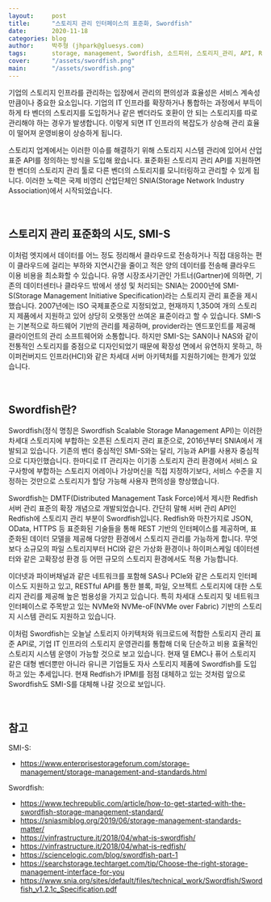 ```yaml
---
layout:     post
title:      "스토리지 관리 인터페이스의 표준화, Swordfish"
date:       2020-11-18
categories: blog
author:     박주형 (jhpark@gluesys.com)
tags:       storage, management, Swordfish, 소드피쉬, 스토리지_관리, API, Redfish, SNIA, SMI-S
cover:      "/assets/swordfish.png"
main:       "/assets/swordfish.png"
---
```


기업의 스토리지 인프라를 관리하는 입장에서 관리의 편의성과 효율성은 서비스 계속성만큼이나 중요한 요소입니다. 기업의 IT 인프라를 확장하거나 통합하는 과정에서 부득이하게 타 벤더의 스토리지를 도입하거나 같은 벤더라도 호환이 안 되는 스토리지를 따로 관리해야 하는 경우가 발생합니다. 이렇게 되면 IT 인프라의 복잡도가 상승해 관리 효율이 떨어져 운영비용이 상승하게 됩니다.  

스토리지 업계에서는 이러한 이슈를 해결하기 위해 스토리지 시스템 관리에 있어서 산업 표준 API를 정의하는 방식을 도입해 왔습니다. 표준화된 스토리지 관리 API를 지원하면 한 벤더의 스토리지 관리 툴로 다른 벤더의 스토리지를 모니터링하고 관리할 수 있게 됩니다. 이러한 노력은 국제 비영리 산업단체인 SNIA(Storage Network Industry Association)에서 시작되었습니다.  

&nbsp;

## 스토리지 관리 표준화의 시도, SMI-S
  
이처럼 엣지에서 데이터를 어느 정도 정리해서 클라우드로 전송하거나 직접 대응하는 편이 클라우드에 걸리는 부하와 지연시간을 줄이고 적은 양의 데이터를 전송해 클라우드 이용 비용을 최소화할 수 있습니다. 유명 시장조사기관인 가트너(Gartner)에 의하면, 기존의 데이터센터나 클라우드 밖에서 생성 및 처리되는 SNIA는 2000년에 SMI-S(Storage Management Initiative Specification)라는 스토리지 관리 표준을 제시했습니다. 2007년에는 ISO 국제표준으로 지정되었고, 현재까지 1,350여 개의 스토리지 제품에서 지원하고 있어 상당히 오랫동안 쓰여온 표준이라고 할 수 있습니다. SMI-S는 기본적으로 하드웨어 기반의 관리를 제공하며, provider라는 엔드포인트를 제공해 클라이언트의 관리 소프트웨어와 소통합니다. 하지만 SMI-S는 SAN이나 NAS와 같이 전통적인 스토리지를 중점으로 디자인되었기 때문에 확장성 면에서 유연하지 못하고, 하이퍼컨버지드 인프라(HCI)와 같은 차세대 서버 아키텍처를 지원하기에는 한계가 있었습니다.  

&nbsp;

## Swordfish란?
    
Swordfish(정식 명칭은 Swordfish Scalable Storage Management API)는 이러한 차세대 스토리지에 부합하는 오픈된 스토리지 관리 표준으로, 2016년부터 SNIA에서 개발되고 있습니다. 기존의 벤더 중심적인 SMI-S와는 달리, 기능과 API를 사용자 중심적으로 디자인했습니다. 한마디로 IT 관리자는 이기종 스토리지 관리 환경에서 서비스 요구사항에 부합하는 스토리지 어레이나 가상머신을 직접 지정하기보다, 서비스 수준을 지정하는 것만으로 스토리지가 할당 가능해 사용자 편의성을 향상했습니다.  
  
Swordfish는 DMTF(Distributed Management Task Force)에서 제시한 Redfish 서버 관리 표준의 확장 개념으로 개발되었습니다. 간단히 말해 서버 관리 API인 Redfish에 스토리지 관리 부분이 Swordfish입니다. Redfish와 마찬가지로 JSON, OData, HTTPS 등 표준화된 기술들을 통해 REST 기반의 인터페이스를 제공하며, 표준화된 데이터 모델을 제공해 다양한 환경에서 스토리지 관리를 가능하게 합니다. 무엇보다 소규모의 파일 스토리지부터 HCI와 같은 가상화 환경이나 하이퍼스케일 데이터센터와 같은 고확장성 환경 등 어떤 규모의 스토리지 환경에서도 적용 가능합니다.  
  
이더넷과 파이버채널과 같은 네트워크를 포함해 SAS나 PCIe와 같은 스토리지 인터페이스도 지원하고 있고, RESTful API를 통한 블록, 파일, 오브젝트 스토리지에 대한 스토리지 관리를 제공해 높은 범용성을 가지고 있습니다. 특히 차세대 스토리지 및 네트워크 인터페이스로 주목받고 있는 NVMe와 NVMe-oF(NVMe over Fabric) 기반의 스토리지 시스템 관리도 지원하고 있습니다.  
  
이처럼 Swordfish는 오늘날 스토리지 아키텍처와 워크로드에 적합한 스토리지 관리 표준 API로, 기업 IT 인프라의 스토리지 운영관리를 통합해 더욱 단순하고 비용 효율적인 스토리지 시스템 운영이 가능할 것으로 보고 있습니다. 현재 델 EMC나 퓨어 스토리지 같은 대형 벤더뿐만 아니라 유니콘 기업들도 자사 스토리지 제품에 Swordfish를 도입하고 있는 추세입니다. 현재 Redfish가 IPMI를 점점 대체하고 있는 것처럼 앞으로 Swordfish도 SMI-S를 대체해 나갈 것으로 보입니다.  

&nbsp;

## 참고
  
SMI-S:  
 * https://www.enterprisestorageforum.com/storage-management/storage-management-and-standards.html
  
Swordfish:  
 * https://www.techrepublic.com/article/how-to-get-started-with-the-swordfish-storage-management-standard/
 * https://sniasmiblog.org/2019/06/storage-management-standards-matter/
 * https://vinfrastructure.it/2018/04/what-is-swordfish/
 * https://vinfrastructure.it/2018/04/what-is-redfish/
 * https://sciencelogic.com/blog/swordfish-part-1
 * https://searchstorage.techtarget.com/tip/Choose-the-right-storage-management-interface-for-you
 * https://www.snia.org/sites/default/files/technical_work/Swordfish/Swordfish_v1.2.1c_Specification.pdf
  
